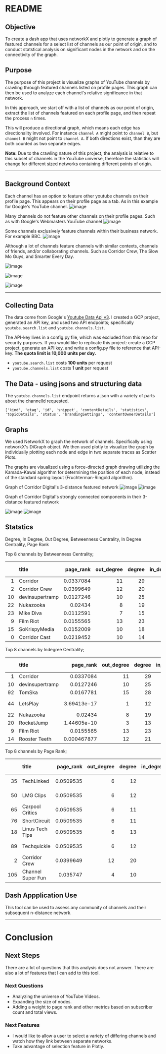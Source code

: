 # README

## Objective
To create a dash app that uses networkX and plotly to generate a graph of featured channels for a select list of channels as our point of origin, and to conduct statstical analysis on significant nodes in the network and on the connectivity of the graph.

## Purpose

The purpose of this project is visualize graphs of YouTube channels by crawling through featured channels listed on profile pages. This graph can then be used to analyze each channel's relative significance in that network.

In this approach, we start off with a list of channels as our point of origin, extract the list of channels featured on each profile page, and then repeat the process `n` times.

This will produce a directional graph, which means each edge has directionality involved. For instance `channel A` might point to `channel B`, but `channel B` might not point to `channel A`. If both directions exist, than they are both counted as two separate edges.

**Note:** Due to the crawling nature of this project, the analysis is relative to this subset of channels in the YouTube universe, therefore the statistics will change for different sized networks containing different points of origin.

--------------

## Background Context
Each channel has an option to feature other youtube channels on their profile page. This appears on their profile page as a tab. As in this example for Google's YouTube channel.
![image](images/sample-YT-featured-channels.png)

Many channels do not feature other channels on their profile pages. Such as with Google's Webmasters YouTube channel
![image](images/sample-YT-no-channels.png)

Some channels exclusively feature channels within their business network.
For example BBC.
![image](images/sample-YT-BBC.png)

Although a lot of channels feature channels with similar contexts, channels of friends, and/or collaborating channels. Such as Corridor Crew, The Slow Mo Guys, and Smarter Every Day.

![image](images/sample-YT-corridor)

![image](images/sample-YT-smartereveryday)

![image](images/sample-YT-slowmoguys)

-----------------------------

## Collecting Data
The data come from Google's [Youtube Data Api v3](https://developers.google.com/youtube/v3/docs). I created a GCP project, generated an API key, and used two API endpoints; specifically `youtube.search.list` and `youtube.channels.list`.

The API-key lives in a config.py file, which was excluded from this repo for security purposes. If you would like to replicate this project: create a GCP project, generate an API key, and write a config.py file to reference that API-key. **The quota limit is 10,000 units per day.**
 - `youtube.search.list` costs **100 units** per request
 - `youtube.channels.list` costs **1 unit** per request

## The Data - using jsons and structuring data
The `youtube.channels.list` endpoint returns a json with a variety of parts about the channelId requested.

```
['kind', 'etag', 'id', 'snippet', 'contentDetails', 'statistics', 'topicDetails', 'status', 'brandingSettings', 'contentOwnerDetails']
```


## Graphs

We used NetworkX to graph the network of channels. Specifically using networkX's DiGraph object. We then used plotly to visualize the graph by individually plotting each node and edge in two separate traces as Scatter Plots.

The graphs are visualized using a force-directed graph drawing utilizing the Kamada-Kawai algorithm for determining the position of each node, instead of the standard spring layout (Fruchterman-Ringold algorithm).

Graph of Corridor Digital's 3-distance featured network
![image](images/corridor-3-distance.png)
![image](images/corridor-3-connections.png)

Graph of Corridor Digital's strongly connected components in their 3-distance featured network

![image](images/strong-corridor-3-distance.png)
![image](images/strong-corridor-3-connections.png)

## Statstics

Degree, In Degree, Out Degree, Betweenness Centrality, In Degree Centrality, Page Rank


Top 8 channels by Betweenness Centrality;

|    | title           |   page_rank |   out_degree |   degree |   in_degree |   b_centrality |   id-centrality |   subCount |   viewCount |
|---:|:----------------|------------:|------------------------:|---------:|------------:|-------------------------:|-----------------------:|------------------:|------------:|
|  1 | Corridor        |   0.0337084 |                      11 |       29 |          18 |                0.197719  |              0.0608108 |           8,080,000 |  1,469,507,306 |
|  2 | Corridor Crew   |   0.0399649 |                      12 |       20 |           8 |                0.112594  |              0.027027  |           4,110,000 |   713,277,250 |
| 10 | devinsupertramp |   0.0127246 |                      10 |       25 |          15 |                0.10919   |              0.0506757 |           5,920,000 |  1,438,824,815 |
| 22 | Nukazooka       |   0.02434   |                       8 |       19 |          11 |                0.0826987 |              0.0371622 |           2,260,000 |   670,559,796 |
| 23 | Mike Diva       |   0.0112591 |                       7 |       15 |           8 |                0.0796148 |              0.027027  |            650,000 |   142,893,349 |
|  9 | Film Riot       |   0.0155565 |                      13 |       23 |          10 |                0.0792312 |              0.0337838 |           1,670,000 |   191,825,386 |
| 15 | SoKrispyMedia   |   0.0152009 |                      10 |       18 |           8 |                0.0741729 |              0.027027  |           1,150,000 |   319,054,747 |
|  0 | Corridor Cast   |   0.0219452 |                      10 |       14 |           4 |                0.0515002 |              0.0135135 |            111,000 |     5,011,173 |

Top 8 channels by Indegree Centrality;

|    | title           |   page_rank |   out_degree |   degree |   in_degree |   b_centrality |   id-centrality |   subCount |   viewCount |
|---:|:----------------|------------:|------------------------:|---------:|------------:|-------------------------:|-----------------------:|------------------:|------------:|
|  1 | Corridor        | 0.0337084   |                      11 |       29 |          18 |              0.197719    |              0.0608108 |           8080000 |  1469507306 |
| 10 | devinsupertramp | 0.0127246   |                      10 |       25 |          15 |              0.10919     |              0.0506757 |           5920000 |  1438824815 |
| 92 | TomSka          | 0.0167781   |                      15 |       28 |          13 |              0.0492833   |              0.0439189 |           6440000 |  1657474725 |
| 44 | LetsPlay        | 3.69413e-17 |                       1 |       12 |          11 |              1.71782e-05 |              0.0371622 |           3850000 |  2437731719 |
| 22 | Nukazooka       | 0.02434     |                       8 |       19 |          11 |              0.0826987   |              0.0371622 |           2260000 |   670559796 |
| 20 | RocketJump      | 1.44605e-10 |                       3 |       13 |          10 |              0.0258455   |              0.0337838 |           9000000 |  1904596631 |
|  9 | Film Riot       | 0.0155565   |                      13 |       23 |          10 |              0.0792312   |              0.0337838 |           1670000 |   191825386 |
| 14 | Rooster Teeth   | 0.000467877 |                      12 |       21 |           9 |              0.018583    |              0.0304054 |           9470000 |  6081509776 |

Top 8 channels by Page Rank;

|    | title           |   page_rank |   out_degree |   degree |   in_degree |   b_centrality |   id-centrality |   subCount |   viewCount |
|----:|:------------------|------------:|------------------------:|---------:|------------:|-------------------------:|-----------------------:|------------------:|------------:|
|  35 | TechLinked        |   0.0509535 |                       6 |       12 |           6 |              5.72607e-06 |              0.0202703 |           1260000 |   183056413 |
|  50 | LMG Clips         |   0.0509535 |                       6 |       12 |           6 |              5.72607e-06 |              0.0202703 |            178000 |    20307801 |
|  65 | Carpool Critics   |   0.0509535 |                       6 |       11 |           5 |              0           |              0.0168919 |             42400 |      425975 |
|  76 | ShortCircuit      |   0.0509535 |                       6 |       11 |           5 |              0           |              0.0168919 |            948000 |    56517459 |
|  18 | Linus Tech Tips   |   0.0509535 |                       6 |       13 |           7 |              0.0079077   |              0.0236486 |          11500000 |  3924848893 |
|  89 | Techquickie       |   0.0509535 |                       6 |       12 |           6 |              5.72607e-06 |              0.0202703 |           3530000 |   527112792 |
|   2 | Corridor Crew     |   0.0399649 |                      12 |       20 |           8 |              0.112594    |              0.027027  |           4110000 |   713277250 |
| 105 | Channel Super Fun |   0.035747  |                       4 |       10 |           6 |              0           |              0.0202703 |            740000 |    97736777 |

## Dash Appplication Use
This tool can be used to assess any community of channels and their subsequent n-distance network. 

------------------------
# Conclusion

## Next Steps

There are a lot of questions that this analysis does not answer. There are also a lot of features that I can add to this tool. 

### Next Questions
 - Analyzing the universe of YouTube Videos. 
 - Expanding the size of nodes.
 - Adding a weight to page rank and other metrics based on subscriber count and total views.

### Next Features
 - I would like to allow a user to select a variety of differing channels and watch how they link between separate networks. 
 - Take advantage of selection feature in Plotly.